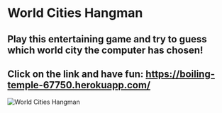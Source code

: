 # World Cities Hangman

## Play this entertaining game and try to guess which world city the computer has chosen!

## Click on the link and have fun: https://boiling-temple-67750.herokuapp.com/

![World Cities Hangman](https://github.com/windsor80/hangman-game/blob/master/assets/images/hangman-screen.jpg?raw=true)
